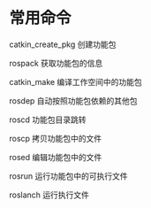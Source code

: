 # 常用命令

catkin\_create\_pkg 创建功能包

rospack 获取功能包的信息

catkin\_make 编译工作空间中的功能包

rosdep 自动按照功能包依赖的其他包

roscd 功能包目录跳转

roscp 拷贝功能包中的文件

rosed 编辑功能包中的文件

rosrun 运行功能包中的可执行文件

roslanch 运行执行文件
